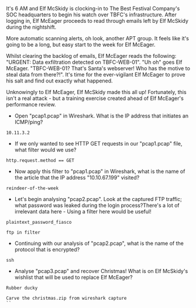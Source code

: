 It's 6 AM and Elf McSkidy is clocking-in to The Best Festival Company's SOC headquarters to begin his watch over TBFC's infrastructure. After logging in, Elf McEager proceeds to read through emails left by Elf McSkidy during the nightshift.

More automatic scanning alerts, oh look, another APT group. It feels like it's going to be a long, but easy start to the week for Elf McEager.

Whilst clearing the backlog of emails, Elf McEager reads the following: "URGENT: Data exfiltration detected on TBFC-WEB-01". "Uh oh" goes Elf McEager. "TBFC-WEB-01? That's Santa's webserver! Who has the motive to steal data from there?!". It's time for the ever-vigilant Elf McEager to prove his salt and find out exactly what happened.

Unknowingly to Elf McEager, Elf McSkidy made this all up! Fortunately, this isn't a real attack - but a training exercise created ahead of Elf McEager's performance review.

- Open "pcap1.pcap" in Wireshark. What is the IP address that initiates an ICMP/ping?
```
10.11.3.2
```

- If we only wanted to see HTTP GET requests in our "pcap1.pcap" file, what filter would we use?
```
http.request.method == GET
```

- Now apply this filter to "pcap1.pcap" in Wireshark, what is the name of the article that the IP address "10.10.67.199" visited?
```
reindeer-of-the-week
```

- Let's begin analysing "pcap2.pcap". Look at the captured FTP traffic; what password was leaked during the login process?There's a lot of irrelevant data here - Using a filter here would be useful!
```
plaintext_password_fiasco
```
```
ftp in filter
```
- Continuing with our analysis of "pcap2.pcap", what is the name of the protocol that is encrypted?
```
ssh
```

- Analyse "pcap3.pcap" and recover Christmas! What is on Elf McSkidy's wishlist that will be used to replace Elf McEager?
```
Rubber ducky
```
```
Carve the christmas.zip from wireshark capture
``
